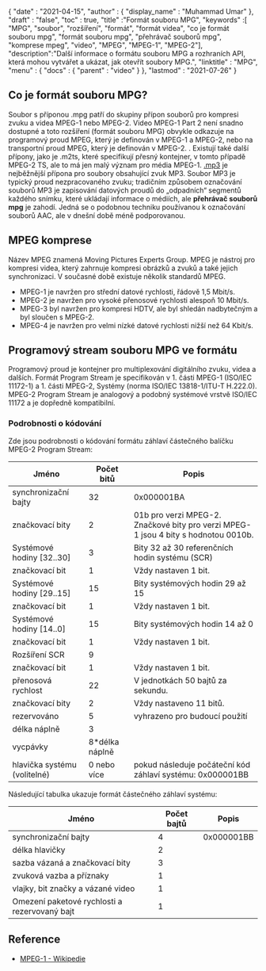 {
  "date" : "2021-04-15",
  "author" : {
    "display_name" : "Muhammad Umar"
},
  "draft" : "false",
  "toc" : true,
  "title" :"Formát souboru MPG",
  "keywords" :[ "MPG", "soubor", "rozšíření", "formát", "formát videa", "co je formát souboru mpg", "formát souboru mpg", "přehrávač souborů mpg", "komprese mpeg", "video", "MPEG", "MPEG-1", "MPEG-2"],
  "description":"Další informace o formátu souboru MPG a rozhraních API, která mohou vytvářet a ukázat, jak otevřít soubory MPG.",
  "linktitle" : "MPG",
  "menu" : {
    "docs" : {
      "parent" : "video"
}
},
  "lastmod" : "2021-07-26"
}

## Co je formát souboru MPG? ##

Soubor s příponou .mpg patří do skupiny přípon souborů pro kompresi zvuku a videa MPEG-1 nebo MPEG-2. Video MPEG-1 Part 2 není snadno dostupné a toto rozšíření (formát souboru MPG) obvykle odkazuje na programový proud MPEG, který je definován v MPEG-1 a MPEG-2, nebo na transportní proud MPEG, který je definován v MPEG-2. . Existují také další přípony, jako je .m2ts, které specifikují přesný kontejner, v tomto případě MPEG-2 TS, ale to má jen malý význam pro média MPEG-1. [.mp3](/audio/mp3/) je nejběžnější přípona pro soubory obsahující zvuk MP3. Soubor MP3 je typický proud nezpracovaného zvuku; tradičním způsobem označování souborů MP3 je zapisování datových proudů do „odpadních“ segmentů každého snímku, které ukládají informace o médiích, ale **přehrávač souborů mpg** je zahodí. Jedná se o podobnou techniku používanou k označování souborů AAC, ale v dnešní době méně podporovanou.

## MPEG komprese ##

Název MPEG znamená Moving Pictures Experts Group. MPEG je nástroj pro kompresi videa, který zahrnuje kompresi obrázků a zvuků a také jejich synchronizaci.
V současné době existuje několik standardů MPEG.

- MPEG-1 je navržen pro střední datové rychlosti, řádově 1,5 Mbit/s.
- MPEG-2 je navržen pro vysoké přenosové rychlosti alespoň 10 Mbit/s.
- MPEG-3 byl navržen pro kompresi HDTV, ale byl shledán nadbytečným a byl sloučen s MPEG-2.
- MPEG-4 je navržen pro velmi nízké datové rychlosti nižší než 64 Kbit/s.


## Programový stream souboru MPG ve formátu ##

Programový proud je kontejner pro multiplexování digitálního zvuku, videa a dalších. Formát Program Stream je specifikován v 1. části MPEG-1 (ISO/IEC 11172-1) a 1. části MPEG-2, Systémy (norma ISO/IEC 13818-1/ITU-T H.222.0). MPEG-2 Program Stream je analogový a podobný systémové vrstvě ISO/IEC 11172 a je dopředně kompatibilní.

### Podrobnosti o kódování ###

Zde jsou podrobnosti o kódování formátu záhlaví částečného balíčku MPEG-2 Program Stream:

| Jméno | Počet bitů | Popis |
---|---|---|
| synchronizační bajty | 32 | 0x000001BA |
| značkovací bity | 2 | 01b pro verzi MPEG-2. Značkové bity pro verzi MPEG-1 jsou 4 bity s hodnotou 0010b. |
| Systémové hodiny [32..30] | 3 | Bity 32 až 30 referenčních hodin systému (SCR) |
| značkovací bit | 1 | Vždy nastaven 1 bit. |
| Systémové hodiny [29..15] | 15 | Bity systémových hodin 29 až 15 |
| značkovací bit | 1 | Vždy nastaven 1 bit. |
| Systémové hodiny [14..0] | 15 | Bity systémových hodin 14 až 0 |
| značkovací bit | 1 | Vždy nastaven 1 bit. |
| Rozšíření SCR | 9 | |
| značkovací bit | 1 | Vždy nastaven 1 bit. |
| přenosová rychlost | 22 | V jednotkách 50 bajtů za sekundu. |
| značkovací bity | 2 | Vždy nastaveno 11 bitů. |
| rezervováno | 5 | vyhrazeno pro budoucí použití |
| délka náplně | 3 | |
| vycpávky | 8*délka náplně | |
| hlavička systému (volitelné) | 0 nebo více | pokud následuje počáteční kód záhlaví systému: 0x000001BB |

Následující tabulka ukazuje formát částečného záhlaví systému:

| Jméno | Počet bajtů | Popis |
---|---|---|
| synchronizační bajty | 4 | 0x000001BB |
| délka hlavičky | 2 | |
| sazba vázaná a značkovací bity | 3 | |
| zvuková vazba a příznaky | 1 | |
| vlajky, bit značky a vázané video | 1 | |
| Omezení paketové rychlosti a rezervovaný bajt | 1 | |


## Reference ##

- [MPEG-1 - Wikipedie](https://en.wikipedia.org/wiki/MPEG-1)



